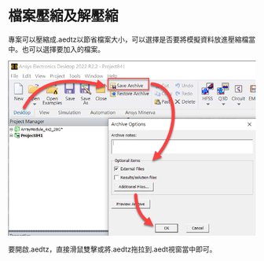 # 檔案壓縮及解壓縮

專案可以壓縮成.aedtz以節省檔案大小，可以選擇是否要將模擬資料放進壓縮檔當中。也可以選擇要加入的檔案。

![](../.gitbook/assets/image.png)

要開啟.aedtz，直接滑鼠雙擊或將.aedtz拖拉到.aedt視窗當中即可。

